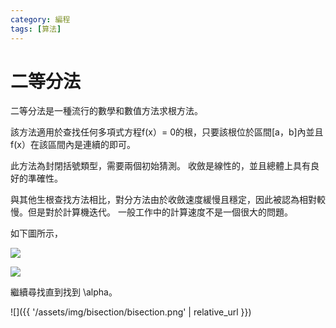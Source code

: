 ```yaml
---
category: 編程 
tags: [算法]
---
```


# 二等分法

二等分法是一種流行的數學和數值方法求根方法。 

該方法適用於查找任何多項式方程f(x）= 0的根，只要該根位於區間[a，b]內並且f(x）在該區間內是連續的即可。

此方法為封閉括號類型，需要兩個初始猜測。 收斂是線性的，並且總體上具有良好的準確性。 

與其他生根查找方法相比，對分方法由於收斂速度緩慢且穩定，因此被認為相對較慢。但是對於計算機迭代。 一般工作中的計算速度不是一個很大的問題。

如下圖所示，

![](https://latex.codecogs.com/svg.latex?\Large&space;x_{2}=\frac{x_{0}+x_{1}}{2})

![](https://latex.codecogs.com/svg.latex?\Large&space;x_{3}=\frac{x_{2}+x_{1}}{2})

繼續尋找直到找到 \alpha。


![]({{ '/assets/img/bisection/bisection.png' | relative_url }})
